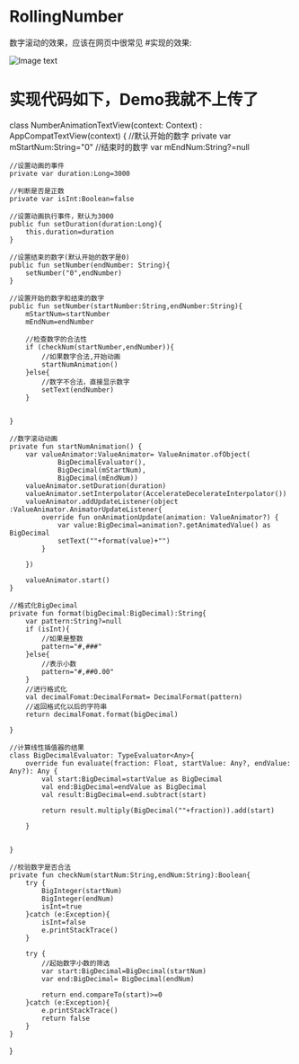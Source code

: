 # RollingNumber
数字滚动的效果，应该在网页中很常见
#实现的效果:


![Image text](https://img-blog.csdn.net/20180510165251647)
# 实现代码如下，Demo我就不上传了
 
 
 
class NumberAnimationTextView(context: Context) : AppCompatTextView(context) {
    //默认开始的数字
    private var mStartNum:String="0"
    //结束时的数字
     var mEndNum:String?=null

    //设置动画的事件
    private var duration:Long=3000

    //判断是否是正数
    private var isInt:Boolean=false

    //设置动画执行事件，默认为3000
    public fun setDuration(duration:Long){
        this.duration=duration
    }

    //设置结束的数字(默认开始的数字是0)
    public fun setNumber(endNumber: String){
        setNumber("0",endNumber)
    }

    //设置开始的数字和结束的数字
    public fun setNumber(startNumber:String,endNumber:String){
        mStartNum=startNumber
        mEndNum=endNumber

        //检查数字的合法性
        if (checkNum(startNumber,endNumber)){
            //如果数字合法,开始动画
            startNumAnimation()
        }else{
            //数字不合法，直接显示数字
            setText(endNumber)
        }


    }

    //数字滚动动画
    private fun startNumAnimation() {
        var valueAnimator:ValueAnimator= ValueAnimator.ofObject(
                BigDecimalEvaluator(),
                BigDecimal(mStartNum),
                BigDecimal(mEndNum))
        valueAnimator.setDuration(duration)
        valueAnimator.setInterpolator(AccelerateDecelerateInterpolator())
        valueAnimator.addUpdateListener(object :ValueAnimator.AnimatorUpdateListener{
            override fun onAnimationUpdate(animation: ValueAnimator?) {
                var value:BigDecimal=animation?.getAnimatedValue() as BigDecimal
                setText(""+format(value)+"")
            }

        })

        valueAnimator.start()
    }

    //格式化BigDecimal
    private fun format(bigDecimal:BigDecimal):String{
        var pattern:String?=null
        if (isInt){
            //如果是整数
            pattern="#,###"
        }else{
            //表示小数
            pattern="#,##0.00"
        }
        //进行格式化
        val decimalFomat:DecimalFormat= DecimalFormat(pattern)
        //返回格式化以后的字符串
        return decimalFomat.format(bigDecimal)

    }

    //计算线性插值器的结果
    class BigDecimalEvaluator: TypeEvaluator<Any>{
        override fun evaluate(fraction: Float, startValue: Any?, endValue: Any?): Any {
            val start:BigDecimal=startValue as BigDecimal
            val end:BigDecimal=endValue as BigDecimal
            val result:BigDecimal=end.subtract(start)

            return result.multiply(BigDecimal(""+fraction)).add(start)

        }


    }

    //校验数字是否合法
    private fun checkNum(startNum:String,endNum:String):Boolean{
        try {
            BigInteger(startNum)
            BigInteger(endNum)
            isInt=true
        }catch (e:Exception){
            isInt=false
            e.printStackTrace()
        }

        try {
            //起始数字小数的筛选
            var start:BigDecimal=BigDecimal(startNum)
            var end:BigDecimal= BigDecimal(endNum)

            return end.compareTo(start)>=0
        }catch (e:Exception){
            e.printStackTrace()
            return false
        }
    }





}
